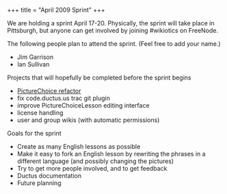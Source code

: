 +++
title = "April 2009 Sprint"
+++

We are holding a sprint April 17-20. Physically, the sprint will take
place in Pittsburgh, but anyone can get involved by joining \#wikiotics
on FreeNode.

The following people plan to attend the sprint. (Feel free to add your
name.)

  - Jim Garrison
  - Ian Sullivan

Projects that will hopefully be completed before the sprint begins

  - [PictureChoice
    refactor](http://code.ductus.us/wiki/PictureChoiceRefactor)
  - fix code.ductus.us trac git plugin
  - improve PictureChoiceLesson editing interface
  - license handling
  - user and group wikis (with automatic permissions)

Goals for the sprint

  - Create as many English lessons as possible
  - Make it easy to fork an English lesson by rewriting the phrases in a
    different language (and possibly changing the pictures)
  - Try to get more people involved, and to get feedback
  - Ductus documentation
  - Future planning
